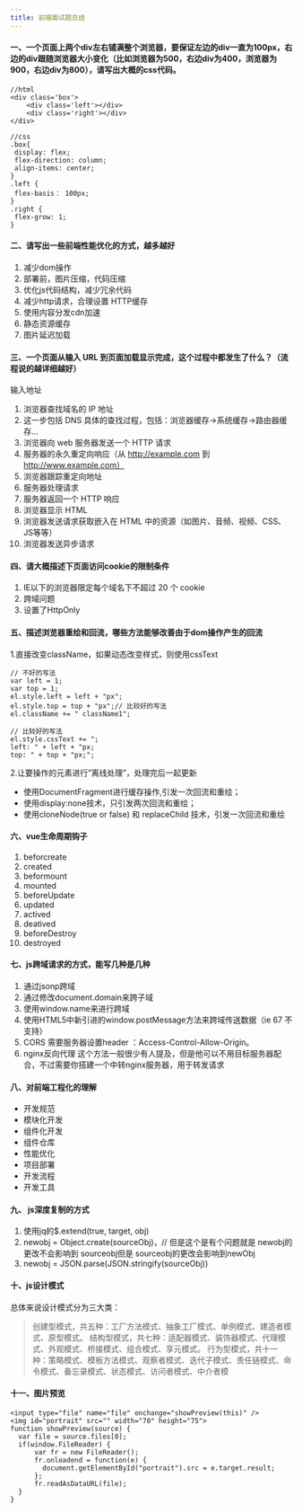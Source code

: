 ```yaml
---
title: 前端面试题总结
---
```


#### 一、一个页面上两个div左右铺满整个浏览器，要保证左边的div一直为100px，右边的div跟随浏览器大小变化（比如浏览器为500，右边div为400，浏览器为900，右边div为800），请写出大概的css代码。

```
//html
<div class='box'>
    <div class='left'></div>
    <div class='right'></div>
</div>

//css
.box{
 display: flex;
 flex-direction: column;
 align-items: center;
}
.left {
 flex-basis： 100px;
}
.right {
 flex-grow: 1;
}
```

#### 二、请写出一些前端性能优化的方式，越多越好
1. 减少dom操作  
2. 部署前，图片压缩，代码压缩  
3. 优化js代码结构，减少冗余代码  
4. 减少http请求，合理设置 HTTP缓存  
5. 使用内容分发cdn加速  
6. 静态资源缓存  
7. 图片延迟加载  

#### 三、一个页面从输入 URL 到页面加载显示完成，这个过程中都发生了什么？（流程说的越详细越好）
输入地址  
1. 浏览器查找域名的 IP 地址
2. 这一步包括 DNS 具体的查找过程，包括：浏览器缓存->系统缓存->路由器缓存...
3. 浏览器向 web 服务器发送一个 HTTP 请求
4. 服务器的永久重定向响应（从 http://example.com 到 http://www.example.com）
5. 浏览器跟踪重定向地址
6. 服务器处理请求
7. 服务器返回一个 HTTP 响应
8. 浏览器显示 HTML
9. 浏览器发送请求获取嵌入在 HTML 中的资源（如图片、音频、视频、CSS、JS等等）
10. 浏览器发送异步请求

#### 四、请大概描述下页面访问cookie的限制条件
1. IE以下的浏览器限定每个域名下不超过 20 个 cookie
2. 跨域问题
3. 设置了HttpOnly

#### 五、描述浏览器重绘和回流，哪些方法能够改善由于dom操作产生的回流
1.直接改变className，如果动态改变样式，则使用cssText

```
// 不好的写法
var left = 1;
var top = 1;
el.style.left = left + "px";
el.style.top = top + "px";// 比较好的写法
el.className += " className1";
 
// 比较好的写法
el.style.cssText += "; 
left: " + left + "px; 
top: " + top + "px;";
```

2.让要操作的元素进行”离线处理”，处理完后一起更新
* 使用DocumentFragment进行缓存操作,引发一次回流和重绘；
* 使用display:none技术，只引发两次回流和重绘；
* 使用cloneNode(true or false) 和 replaceChild 技术，引发一次回流和重绘

#### 六、vue生命周期钩子

1. beforcreate
2. created
3. beformount
4. mounted
5. beforeUpdate
6. updated
7. actived
8. deatived
9. beforeDestroy
10. destroyed

#### 七、js跨域请求的方式，能写几种是几种

1. 通过jsonp跨域
2. 通过修改document.domain来跨子域
3. 使用window.name来进行跨域
4. 使用HTML5中新引进的window.postMessage方法来跨域传送数据（ie 67 不支持）
5. CORS 需要服务器设置header ：Access-Control-Allow-Origin。
6. nginx反向代理 这个方法一般很少有人提及，但是他可以不用目标服务器配合，不过需要你搭建一个中转nginx服务器，用于转发请求

#### 八、对前端工程化的理解

* 开发规范
* 模块化开发
* 组件化开发
* 组件仓库
* 性能优化
* 项目部署
* 开发流程
* 开发工具

#### 九、 js深度复制的方式

1. 使用jq的$.extend(true, target, obj)
2. newobj = Object.create(sourceObj)，// 但是这个是有个问题就是 newobj的更改不会影响到 sourceobj但是 sourceobj的更改会影响到newObj
3. newobj = JSON.parse(JSON.stringify(sourceObj))

#### 十、js设计模式

总体来说设计模式分为三大类：
> 创建型模式，共五种：工厂方法模式、抽象工厂模式、单例模式、建造者模式、原型模式。
> 结构型模式，共七种：适配器模式、装饰器模式、代理模式、外观模式、桥接模式、组合模式、享元模式。
> 行为型模式，共十一种：策略模式、模板方法模式、观察者模式、迭代子模式、责任链模式、命令模式、备忘录模式、状态模式、访问者模式、中介者模

#### 十一、图片预览

```
<input type="file" name="file" onchange="showPreview(this)" />
<img id="portrait" src="" width="70" height="75">
function showPreview(source) {
  var file = source.files[0];
  if(window.FileReader) {
      var fr = new FileReader();
      fr.onloadend = function(e) {
        document.getElementById("portrait").src = e.target.result;
      };
      fr.readAsDataURL(file);
  }
}
```

